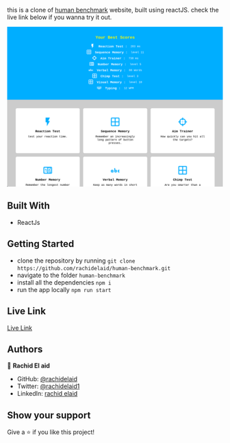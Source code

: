 this is a clone of [human benchmark](https://humanbenchmark.com/) website, built using reactJS.
check the live link below if you wanna try it out.

![screenshot](./screenshot.png)

## Built With

- ReactJs

## Getting Started

- clone the repository by running
  `git clone https://github.com/rachidelaid/human-benchmark.git`
- navigate to the folder
  `human-benchmark`
- install all the dependencies
  `npm i`
- run the app locally
  `npm run start`

## Live Link

[Live Link](https://human-banchmark.herokuapp.com)

## Authors

👤 **Rachid El aid**

- GitHub: [@rachidelaid](https://github.com/rachidelaid)
- Twitter: [@rachidelaid1](https://twitter.com/rachidelaid1)
- LinkedIn: [rachid elaid](https://www.linkedin.com/in/rachid-elaid-106336203/)

## Show your support

Give a ⭐️ if you like this project!
